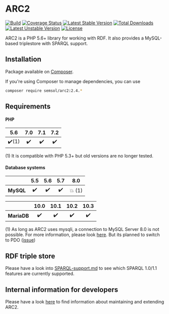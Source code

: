 # ARC2

[![Build](https://travis-ci.org/semsol/arc2.svg?branch=master)](https://travis-ci.org/semsol/arc2)
[![Coverage Status](https://coveralls.io/repos/github/semsol/arc2/badge.svg?branch=master)](https://coveralls.io/github/semsol/arc2?branch=master)
[![Latest Stable Version](https://poser.pugx.org/semsol/arc2/v/stable.svg)](https://packagist.org/packages/semsol/arc2)
[![Total Downloads](https://poser.pugx.org/semsol/arc2/downloads.svg)](https://packagist.org/packages/semsol/arc2)
[![Latest Unstable Version](https://poser.pugx.org/semsol/arc2/v/unstable.svg)](https://packagist.org/packages/semsol/arc2)
[![License](https://poser.pugx.org/semsol/arc2/license.svg)](https://packagist.org/packages/semsol/arc2)

ARC2 is a PHP 5.6+ library for working with RDF. It also provides a MySQL-based triplestore with SPARQL support.

## Installation

Package available on [Composer](https://packagist.org/packages/semsol/arc2).

If you're using Composer to manage dependencies, you can use

```bash
composer require semsol/arc2:2.4.*
```
## Requirements

#### PHP

|          5.6          |        7.0         |        7.1         |        7.2         |
|:---------------------:|:------------------:|:------------------:|:------------------:|
| :heavy_check_mark:(1) | :heavy_check_mark: | :heavy_check_mark: | :heavy_check_mark: |

(1) It is compatible with PHP 5.3+ but old versions are no longer tested.

#### Database systems

|           |        5.5         |        5.6         |        5.7         |       8.0       |
|:---------:|:------------------:|:------------------:|:------------------:|:---------------:|
| **MySQL** | :heavy_check_mark: | :heavy_check_mark: | :heavy_check_mark: | :collision: (1) |

|             |        10.0        |        10.1        |        10.2        |        10.3        |
|:-----------:|:------------------:|:------------------:|:------------------:|:------------------:|
| **MariaDB** | :heavy_check_mark: | :heavy_check_mark: | :heavy_check_mark: | :heavy_check_mark: |

(1) As long as ARC2 uses mysqli, a connection to MySQL Server 8.0 is not possible. For more information, please look [here](https://github.com/semsol/arc2/commit/0ad48d61753b15ae02ff19f615b14aa52b6557f1). But its planned to switch to PDO ([issue](https://github.com/semsol/arc2/issues/109))


## RDF triple store

Please have a look into [SPARQL-support.md](doc/SPARQL-support.md) to see which SPARQL 1.0/1.1 features are currently supported.

## Internal information for developers

Please have a look [here](doc/developer.md) to find information about maintaining and extending ARC2.

